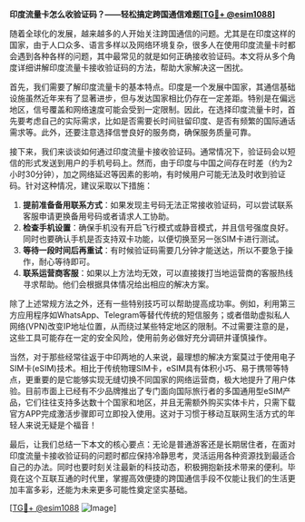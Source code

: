 **印度流量卡怎么收验证码？——轻松搞定跨国通信难题[[TG💪+ @esim1088](https://t.me/s/esim1088)]**

随着全球化的发展，越来越多的人开始关注跨国通信的问题。尤其是在印度这样的国家，由于人口众多、语言多样以及网络环境复杂，很多人在使用印度流量卡时都会遇到各种各样的问题，其中最常见的就是如何正确接收验证码。本文将从多个角度详细讲解印度流量卡接收验证码的方法，帮助大家解决这一困扰。

首先，我们需要了解印度流量卡的基本特点。印度是一个发展中国家，其通信基础设施虽然近年来有了显著进步，但与发达国家相比仍存在一定差距。特别是在偏远地区，信号覆盖和网络速度可能会受到一定限制。因此，在选择印度流量卡时，首先要考虑自己的实际需求，比如是否需要长时间驻留印度、是否有频繁的国际通话需求等。此外，还要注意选择信誉良好的服务商，确保服务质量可靠。

接下来，我们来谈谈如何通过印度流量卡接收验证码。通常情况下，验证码会以短信的形式发送到用户的手机号码上。然而，由于印度与中国之间存在时差（约为2小时30分钟），加之网络延迟等因素的影响，有时候用户可能无法及时收到验证码。针对这种情况，建议采取以下措施：

1. **提前准备备用联系方式**：如果发现主号码无法正常接收验证码，可以尝试联系客服申请更换备用号码或者请求人工协助。
2. **检查手机设置**：确保手机没有开启飞行模式或静音模式，并且信号强度良好。同时也要确认手机是否支持双卡功能，以便切换至另一张SIM卡进行测试。
3. **等待一段时间后再重试**：有时候验证码需要几分钟才能送达，所以不要急于操作，耐心等待即可。
4. **联系运营商客服**：如果以上方法均无效，可以直接拨打当地运营商的客服热线寻求帮助。他们会根据具体情况给出相应的解决方案。

除了上述常规方法之外，还有一些特别技巧可以帮助提高成功率。例如，利用第三方应用程序如WhatsApp、Telegram等替代传统的短信服务；或者借助虚拟私人网络(VPN)改变IP地址位置，从而绕过某些特定地区的限制。不过需要注意的是，这些工具可能存在一定的安全风险，使用前务必做好充分调研并谨慎操作。

当然，对于那些经常往返于中印两地的人来说，最理想的解决方案莫过于使用电子SIM卡(eSIM)技术。相比于传统物理SIM卡，eSIM具有体积小巧、易于携带等特点，更重要的是它能够实现无缝切换不同国家的网络运营商，极大地提升了用户体验。目前市面上已经有不少品牌推出了专门面向国际旅行者的多国通用型eSIM产品，它们往往支持多达数十个国家和地区，并且无需额外购买实体卡片，只需下载官方APP完成激活步骤即可立即投入使用。这对于习惯于移动互联网生活方式的年轻人来说无疑是个福音！

最后，让我们总结一下本文的核心要点：无论是普通游客还是长期居住者，在面对印度流量卡接收验证码的问题时都应保持冷静思考，灵活运用各种资源找到最适合自己的办法。同时也要时刻关注最新的科技动态，积极拥抱新技术带来的便利。毕竟在这个互联互通的时代里，掌握高效便捷的跨国通信手段不仅能让我们的生活更加丰富多彩，还能为未来更多可能性奠定坚实基础。

[[TG💪+ @esim1088](https://t.me/s/esim1088) ![Image](https://i.postimg.cc/4NQfJmqS/Snipaste-2025-05-13-00-14-12.png)]